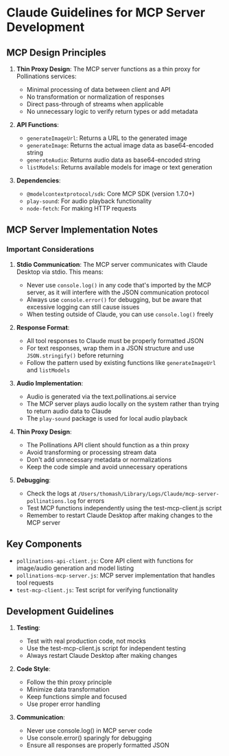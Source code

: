 # Claude Guidelines for MCP Server Development

## MCP Design Principles

1. **Thin Proxy Design**: The MCP server functions as a thin proxy for Pollinations services:
   - Minimal processing of data between client and API
   - No transformation or normalization of responses
   - Direct pass-through of streams when applicable
   - No unnecessary logic to verify return types or add metadata

2. **API Functions**:
   - `generateImageUrl`: Returns a URL to the generated image
   - `generateImage`: Returns the actual image data as base64-encoded string
   - `generateAudio`: Returns audio data as base64-encoded string
   - `listModels`: Returns available models for image or text generation

3. **Dependencies**:
   - `@modelcontextprotocol/sdk`: Core MCP SDK (version 1.7.0+)
   - `play-sound`: For audio playback functionality
   - `node-fetch`: For making HTTP requests

## MCP Server Implementation Notes

### Important Considerations

1. **Stdio Communication**: The MCP server communicates with Claude Desktop via stdio. This means:
   - Never use `console.log()` in any code that's imported by the MCP server, as it will interfere with the JSON communication protocol
   - Always use `console.error()` for debugging, but be aware that excessive logging can still cause issues
   - When testing outside of Claude, you can use `console.log()` freely

2. **Response Format**:
   - All tool responses to Claude must be properly formatted JSON
   - For text responses, wrap them in a JSON structure and use `JSON.stringify()` before returning
   - Follow the pattern used by existing functions like `generateImageUrl` and `listModels`

3. **Audio Implementation**:
   - Audio is generated via the text.pollinations.ai service
   - The MCP server plays audio locally on the system rather than trying to return audio data to Claude
   - The `play-sound` package is used for local audio playback

4. **Thin Proxy Design**:
   - The Pollinations API client should function as a thin proxy
   - Avoid transforming or processing stream data
   - Don't add unnecessary metadata or normalizations
   - Keep the code simple and avoid unnecessary operations

5. **Debugging**:
   - Check the logs at `/Users/thomash/Library/Logs/Claude/mcp-server-pollinations.log` for errors
   - Test MCP functions independently using the test-mcp-client.js script
   - Remember to restart Claude Desktop after making changes to the MCP server

## Key Components

- `pollinations-api-client.js`: Core API client with functions for image/audio generation and model listing
- `pollinations-mcp-server.js`: MCP server implementation that handles tool requests
- `test-mcp-client.js`: Test script for verifying functionality

## Development Guidelines

1. **Testing**:
   - Test with real production code, not mocks
   - Use the test-mcp-client.js script for independent testing
   - Always restart Claude Desktop after making changes

2. **Code Style**:
   - Follow the thin proxy principle
   - Minimize data transformation
   - Keep functions simple and focused
   - Use proper error handling

3. **Communication**:
   - Never use console.log() in MCP server code
   - Use console.error() sparingly for debugging
   - Ensure all responses are properly formatted JSON
